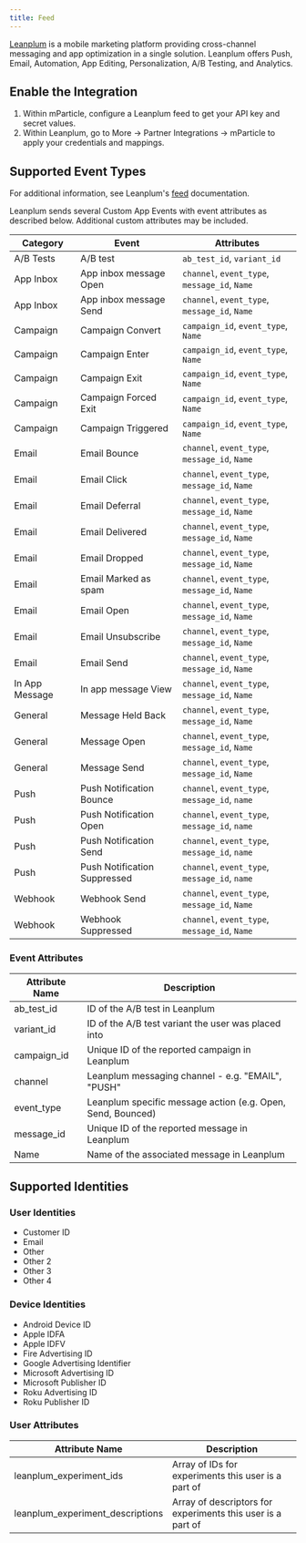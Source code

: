 ```yaml
---
title: Feed
---
```


<a href="https://www.leanplum.com/" target="_blank">Leanplum</a> is a mobile marketing platform providing cross-channel messaging and app optimization in a single solution. Leanplum offers Push, Email, Automation, App Editing, Personalization, A/B Testing, and Analytics.

## Enable the Integration

1. Within mParticle, configure a Leanplum feed to get your API key and secret values.
2. Within Leanplum, go to More -> Partner Integrations -> mParticle to apply your credentials and mappings. 

## Supported Event Types

For additional information, see Leanplum's [feed](https://docs.leanplum.com/docs/mparticle-feed) documentation.

Leanplum sends several Custom App Events with event attributes as described below. Additional custom attributes may be included. 

| Category | Event | Attributes |
| ---|---|---|
| A/B Tests | A/B test | `ab_test_id`, `variant_id` |
| App Inbox | App inbox message Open | `channel`, `event_type`, `message_id`, `Name` |
| App Inbox | App inbox message Send | `channel`, `event_type`, `message_id`, `Name` |
| Campaign | Campaign Convert | `campaign_id`, `event_type`, `Name` |
| Campaign | Campaign Enter | `campaign_id`, `event_type`, `Name` |
| Campaign | Campaign Exit | `campaign_id`, `event_type`, `Name` |
| Campaign | Campaign Forced Exit | `campaign_id`, `event_type`, `Name` |
| Campaign | Campaign Triggered | `campaign_id`, `event_type`, `Name` |
| Email | Email Bounce | `channel`, `event_type`, `message_id`, `Name` |
| Email | Email Click | `channel`, `event_type`, `message_id`, `Name` |
| Email | Email Deferral | `channel`, `event_type`, `message_id`, `Name` |
| Email | Email Delivered | `channel`, `event_type`, `message_id`, `Name` |
| Email | Email Dropped | `channel`, `event_type`, `message_id`, `Name` |
| Email | Email Marked as spam | `channel`, `event_type`, `message_id`, `Name` |
| Email | Email Open | `channel`, `event_type`, `message_id`, `Name` |
| Email | Email Unsubscribe | `channel`, `event_type`, `message_id`, `Name` |
| Email | Email Send | `channel`, `event_type`, `message_id`, `Name` |
| In App Message | In app message View | `channel`, `event_type`, `message_id`, `Name` |
| General | Message Held Back | `channel`, `event_type`, `message_id`, `Name` |
| General | Message Open | `channel`, `event_type`, `message_id`, `Name` |
| General | Message Send | `channel`, `event_type`, `message_id`, `Name` |
| Push | Push Notification Bounce | `channel`, `event_type`, `message_id`, `name` |
| Push | Push Notification Open | `channel`, `event_type`, `message_id`, `name` |
| Push | Push Notification Send| `channel`, `event_type`, `message_id`, `name` |
| Push | Push Notification Suppressed | `channel`, `event_type`, `message_id`, `name` |
| Webhook | Webhook Send | `channel`, `event_type`, `message_id`, `Name` |
| Webhook | Webhook Suppressed | `channel`, `event_type`, `message_id`, `Name` |

### Event Attributes

| Attribute Name | Description |
| ---|---|
| ab_test_id | ID of the A/B test in Leanplum |
| variant_id | ID of the A/B test variant the user was placed into |
| campaign_id | Unique ID of the reported campaign in Leanplum | 
| channel | Leanplum messaging channel - e.g. "EMAIL", "PUSH" |
| event_type | Leanplum specific message action (e.g. Open, Send, Bounced) |
| message_id | Unique ID of the reported message in Leanplum |
| Name | Name of the associated message in Leanplum |

## Supported Identities

### User Identities

* Customer ID
* Email
* Other
* Other 2
* Other 3
* Other 4

### Device Identities

* Android Device ID
* Apple IDFA
* Apple IDFV
* Fire Advertising ID
* Google Advertising Identifier
* Microsoft Advertising ID
* Microsoft Publisher ID
* Roku Advertising ID
* Roku Publisher ID

### User Attributes

| Attribute Name | Description |
| ---|---|
| leanplum_experiment_ids | Array of IDs for experiments this user is a part of |
| leanplum_experiment_descriptions | Array of descriptors for experiments this user is a part of |
